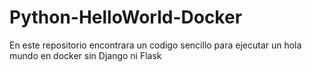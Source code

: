 # Python-HelloWorld-Docker
En este repositorio encontrara un codigo sencillo para ejecutar un hola mundo en docker sin Django ni Flask

